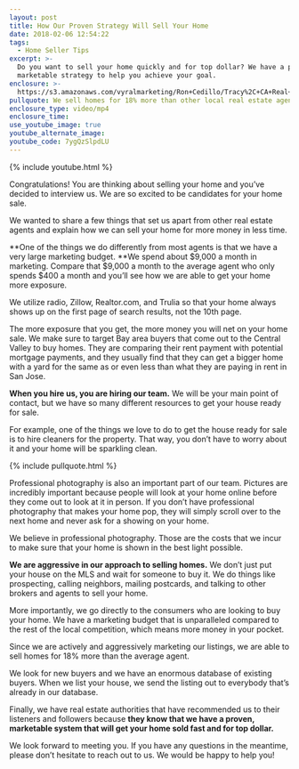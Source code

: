 ```yaml
---
layout: post
title: How Our Proven Strategy Will Sell Your Home
date: 2018-02-06 12:54:22
tags:
  - Home Seller Tips
excerpt: >-
  Do you want to sell your home quickly and for top dollar? We have a proven,
  marketable strategy to help you achieve your goal.
enclosure: >-
  https://s3.amazonaws.com/vyralmarketing/Ron+Cedillo/Tracy%2C+CA+Real+Estate+Congratulations+Youre+Selling.mp4
pullquote: We sell homes for 18% more than other local real estate agents.
enclosure_type: video/mp4
enclosure_time:
use_youtube_image: true
youtube_alternate_image:
youtube_code: 7ygQzSlpdLU
---
```



{% include youtube.html %}

Congratulations! You are thinking about selling your home and you’ve decided to interview us. We are so excited to be candidates for your home sale.&nbsp;

We wanted to share a few things that set us apart from other real estate agents and explain how we can sell your home for more money in less time.&nbsp;

**One of the things we do differently from most agents is that we have a very large marketing budget.&nbsp;**We spend about $9,000 a month in marketing. Compare that $9,000 a month to the average agent who only spends $400 a month and you’ll see how we are able to get your home more exposure.&nbsp;

We utilize radio, Zillow, Realtor.com, and Trulia so that your home always shows up on the first page of search results, not the 10th page.&nbsp;

The more exposure that you get, the more money you will net on your home sale. We make sure to target Bay area buyers that come out to the Central Valley to buy homes. They are comparing their rent payment with potential mortgage payments, and they usually find that they can get a bigger home with a yard for the same as or even less than what they are paying in rent in San Jose. &nbsp;

**When you hire us, you are hiring our team.** We will be your main point of contact, but we have so many different resources to get your house ready for sale.&nbsp;

For example, one of the things we love to do to get the house ready for sale is to hire cleaners for the property. That way, you don’t have to worry about it and your home will be sparkling clean.&nbsp;

{% include pullquote.html %}

Professional photography is also an important part of our team. Pictures are incredibly important because people will look at your home online before they come out to look at it in person. If you don’t have professional photography that makes your home pop, they will simply scroll over to the next home and never ask for a showing on your home.&nbsp;

We believe in professional photography. Those are the costs that we incur to make sure that your home is shown in the best light possible. &nbsp;

**We are aggressive in our approach to selling homes.** We don’t just put your house on the MLS and wait for someone to buy it. We do things like prospecting, calling neighbors, mailing postcards, and talking to other brokers and agents to sell your home.&nbsp;

More importantly, we go directly to the consumers who are looking to buy your home. We have a marketing budget that is unparalleled compared to the rest of the local competition, which means more money in your pocket.&nbsp;

Since we are actively and aggressively marketing our listings, we are able to sell homes for 18% more than the average agent.&nbsp;

We look for new buyers and we have an enormous database of existing buyers. When we list your house, we send the listing out to everybody that’s already in our database.&nbsp;

Finally, we have real estate authorities that have recommended us to their listeners and followers because **they know that we have a proven, marketable system that will get your home sold fast and for top dollar.**&nbsp;

We look forward to meeting you. If you have any questions in the meantime, please don’t hesitate to reach out to us. We would be happy to help you!
